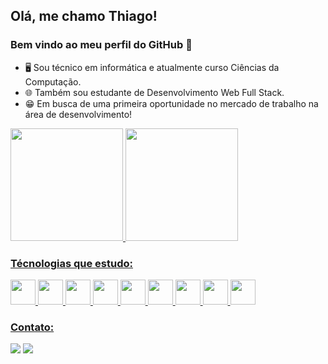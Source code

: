 ## Olá, me chamo Thiago! 
### Bem vindo ao meu perfil do GitHub 👋

- 🖥 Sou técnico em informática e atualmente curso Ciências da Computação.
- 🌐 Também sou estudante de Desenvolvimento Web Full Stack.
- 😁 Em busca de uma primeira oportunidade no mercado de trabalho na área de desenvolvimento!

<div>
<a href="https://github.com/ThiKoiama">
<img height="180em" src="https://github-readme-stats.vercel.app/api/top-langs/?username=ThiKoiama&layout=compact&langs_count=7&theme=dracula"/>
<img height="180em" src="https://github-readme-stats.vercel.app/api?username=ThiKoiama&show_icons=true&theme=dracula&include_all_commits=true&count_private=true"/>
</div>

### Técnologias que estudo:
  
<img height="40px" src="https://cdn.jsdelivr.net/gh/devicons/devicon/icons/html5/html5-original-wordmark.svg" />
<img height="40px" src="https://cdn.jsdelivr.net/gh/devicons/devicon/icons/css3/css3-original-wordmark.svg" />
<img height="40px" src="https://cdn.jsdelivr.net/gh/devicons/devicon/icons/javascript/javascript-original.svg" />
<img height="40px" src="https://cdn.jsdelivr.net/gh/devicons/devicon/icons/typescript/typescript-original.svg" />
<img height="40px" src="https://cdn.jsdelivr.net/gh/devicons/devicon/icons/react/react-original.svg" />
<img height="40px" src="https://cdn.jsdelivr.net/gh/devicons/devicon/icons/vuejs/vuejs-original.svg" />
<img height="40px" src="https://cdn.jsdelivr.net/gh/devicons/devicon/icons/nextjs/nextjs-original-wordmark.svg" />
<img height="40px" src="https://cdn.jsdelivr.net/gh/devicons/devicon/icons/nodejs/nodejs-original.svg" />
<img height="40px" src="https://cdn.jsdelivr.net/gh/devicons/devicon/icons/nestjs/nestjs-plain.svg" />
 
### Contato:

<div>
<a href = "mailto:thiagokoiama@gmail.com"><img src="https://img.shields.io/badge/Gmail-D14836?style=for-the-badge&logo=gmail&logoColor=white" target="_blank"></a>
<a href="https://www.linkedin.com/in/thiago-koiama-550912152/" target="_blank"><img src="https://img.shields.io/badge/-LinkedIn-%230077B5?style=for-the-badge&logo=linkedin&logoColor=white" target="_blank"></a>   
</div>
